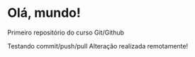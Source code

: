 # Olá, mundo!
 Primeiro repositório do curso Git/Github

Testando commit/push/pull
Alteração realizada remotamente!

